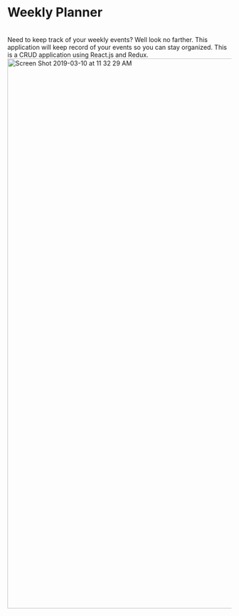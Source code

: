 # Weekly Planner
<br/>
Need to keep track of your weekly events? Well look no farther. This application will keep record of your events so you can stay organized. This is a CRUD application using React.js and Redux. 

<img width="1237" alt="Screen Shot 2019-03-10 at 11 32 29 AM" src="https://user-images.githubusercontent.com/44300521/54087342-3e086080-4328-11e9-8ab3-6eab6258ccde.png">

